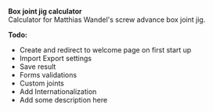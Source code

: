 **Box joint jig calculator**  
Calculator for Matthias Wandel's screw advance box joint jig.

**Todo:**
- Create and redirect to welcome page on first start up
- Import Export settings
- Save result
- Forms validations
- Custom joints
- Add Internationalization
- Add some description here
